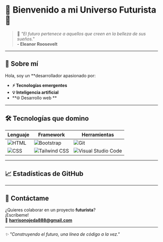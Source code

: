 # 👾 **Bienvenido a mi Universo Futurista** 🚀

> 🌌 _"El futuro pertenece a aquellos que creen en la belleza de sus sueños."_  
> **- Eleanor Roosevelt**

---

## 🌟 **Sobre mí**
Hola, soy un **desarrollador apasionado por:
- **⚡ Tecnologías emergentes**
- **💡 Inteligencia artificial**
- **🌐 Desarrollo web **

---

## 🛠️ **Tecnologías que domino**
| Lenguaje      | Framework              | Herramientas            |
|---------------|------------------------|-------------------------|
| ![HTML](https://img.shields.io/badge/HTML5-E34F26?style=flat&logo=html5&logoColor=white) | ![Bootstrap](https://img.shields.io/badge/Bootstrap-7952B3?style=flat&logo=bootstrap&logoColor=white) | ![Git](https://img.shields.io/badge/Git-F05032?style=flat&logo=git&logoColor=white) |
| ![CSS](https://img.shields.io/badge/CSS3-1572B6?style=flat&logo=css3&logoColor=white)   | ![Tailwind CSS](https://img.shields.io/badge/Tailwind_CSS-06B6D4?style=flat&logo=tailwind-css&logoColor=white) | ![Visual Studio Code](https://img.shields.io/badge/VS_Code-0078D4?style=flat&logo=visual-studio-code&logoColor=white) |

---

## 📈 **Estadísticas de GitHub**

---

## 🚀 **Contáctame**
¿Quieres colaborar en un proyecto **futurista**?  
¡Escríbeme!  
📧 **[harrisonojeda888@gmail.com](mailto:harrisonojeda888@gmail.com)**  

---

_✨ "Construyendo el futuro, una línea de código a la vez."_

